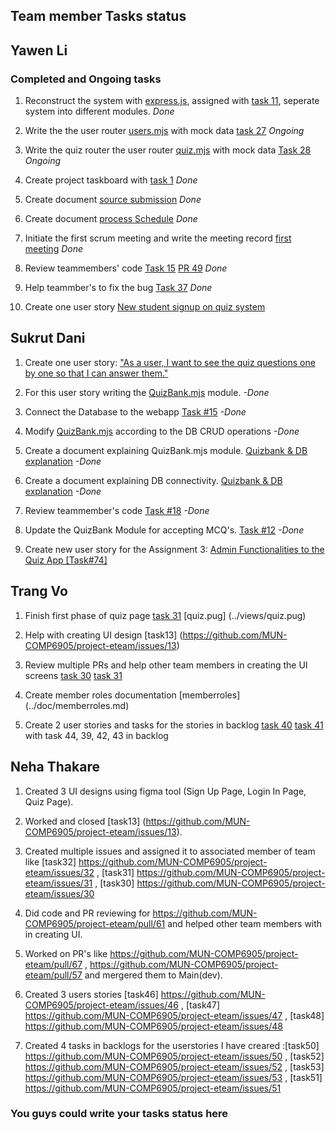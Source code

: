 ## Team member Tasks status

## Yawen Li

### Completed and Ongoing tasks

1. Reconstruct the system with [express.js](https://expressjs.com/), assigned with [task 11](https://github.com/MUN-COMP6905/project-eteam/issues/11), seperate system into different modules.  *Done*

2. Write the the user router [users.mjs](../routers/users.mjs) with mock data [task 27](https://github.com/MUN-COMP6905/project-eteam/issues/27)
*Ongoing*

3. Write the quiz router the user router [quiz.mjs](../routers/quiz.mjs) with mock data [Task 28](https://github.com/MUN-COMP6905/project-eteam/issues/28) *Ongoing*

4. Create project taskboard with [task 1](https://github.com/MUN-COMP6905/project-eteam/issues/1) *Done*

5. Create document [source submission](../doc/sourcesubmission.md) *Done*

6. Create document [process Schedule](../doc/processSchedule.md) *Done*

7. Initiate the first scrum meeting and write the meeting record [first meeting](first-meeting.md) *Done*

8. Review teammembers' code [Task 15](https://github.com/MUN-COMP6905/project-eteam/issues/15) [PR 49](https://github.com/MUN-COMP6905/project-eteam/pull/49#pullrequestreview-1325470994) *Done*

9. Help teammber's to fix the bug [Task 37](https://github.com/MUN-COMP6905/project-eteam/issues/37) *Done*

10. Create one user story [New student signup on quiz system](https://github.com/MUN-COMP6905/project-eteam/issues/45)

## Sukrut Dani

1. Create one user story: ["As a user, I want to see the quiz questions one by one so that I can answer them."]()

2. For this user story writing the [QuizBank.mjs](https://github.com/MUN-COMP6905/project-eteam/blob/dev/modules/quizbank.mjs) module. *-Done*

3. Connect the Database to the webapp [Task #15](https://github.com/MUN-COMP6905/project-eteam/issues/15) *-Done*

4. Modify [QuizBank.mjs](https://github.com/MUN-COMP6905/project-eteam/blob/dev/modules/quizbank.mjs) according to the DB CRUD operations *-Done*

5. Create a document explaining QuizBank.mjs module. [Quizbank & DB explanation](https://github.com/MUN-COMP6905/project-eteam/blob/dev/doc/Quizbank%20%26%20DB%20explanation.pdf) *-Done*

6. Create a document explaining DB connectivity. [Quizbank & DB explanation](https://github.com/MUN-COMP6905/project-eteam/blob/dev/doc/Quizbank%20%26%20DB%20explanation.pdf) *-Done*

7. Review teammember's code [Task #18](https://github.com/MUN-COMP6905/project-eteam/pull/18) *-Done*

8. Update the QuizBank Module for accepting MCQ's. [Task #12](https://github.com/MUN-COMP6905/project-eteam/issues/12) *-Done*

9. Create new user story for the Assignment 3: [Admin Functionalities to the Quiz App [Task#74]](https://github.com/MUN-COMP6905/project-eteam/issues/74)

## Trang Vo

1. Finish first phase of quiz page [task 31](https://github.com/MUN-COMP6905/project-eteam/issues/31) [quiz.pug] (../views/quiz.pug)

2. Help with creating UI design [task13] (https://github.com/MUN-COMP6905/project-eteam/issues/13)

3. Review multiple PRs and help other team members in creating the UI screens [task 30](https://github.com/MUN-COMP6905/project-eteam/pull/59) [task 31](https://github.com/MUN-COMP6905/project-eteam/issues/31)

4. Create member roles documentation [memberroles] (../doc/memberroles.md)

5. Create 2 user stories and tasks for the stories in backlog [task 40](https://github.com/MUN-COMP6905/project-eteam/issues/40) [task 41](https://github.com/MUN-COMP6905/project-eteam/issues/41) with task 44, 39, 42, 43 in backlog

## Neha Thakare

1. Created 3 UI designs using figma tool (Sign Up Page, Login In Page, Quiz Page).

2. Worked and closed [task13] (https://github.com/MUN-COMP6905/project-eteam/issues/13).

3. Created multiple issues and assigned it to associated member of team like [task32] https://github.com/MUN-COMP6905/project-eteam/issues/32 , [task31] https://github.com/MUN-COMP6905/project-eteam/issues/31 , [task30] https://github.com/MUN-COMP6905/project-eteam/issues/30

4. Did code and PR reviewing for https://github.com/MUN-COMP6905/project-eteam/pull/61 and helped other team members with in creating UI.

5. Worked on PR's like https://github.com/MUN-COMP6905/project-eteam/pull/67 , https://github.com/MUN-COMP6905/project-eteam/pull/57 and mergered them to Main(dev).

6. Created 3 users stories [task46] https://github.com/MUN-COMP6905/project-eteam/issues/46 , [task47] https://github.com/MUN-COMP6905/project-eteam/issues/47 , [task48] https://github.com/MUN-COMP6905/project-eteam/issues/48 

7. Created 4 tasks in backlogs for the userstories I have creared :[task50] https://github.com/MUN-COMP6905/project-eteam/issues/50 , [task52] https://github.com/MUN-COMP6905/project-eteam/issues/52 , [task53] https://github.com/MUN-COMP6905/project-eteam/issues/53 , [task51] https://github.com/MUN-COMP6905/project-eteam/issues/51

### You guys could write your tasks status here

